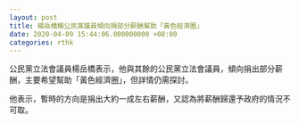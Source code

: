 ```yaml
---
layout: post
title: 楊岳橋稱公民黨議員傾向捐部分薪酬幫助「黃色經濟圈」
date: 2020-04-09 15:44:06.000000000 +08:00
categories: rthk
---
```


公民黨立法會議員楊岳橋表示，他與其餘的公民黨立法會議員，傾向捐出部分薪酬，主要希望幫助「黃色經濟圈」，但詳情仍需探討。

他表示，暫時的方向是捐出大約一成左右薪酬，又認為將薪酬歸還予政府的情況不可取。
